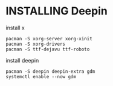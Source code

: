 # INSTALLING Deepin

install x

	pacman -S xorg-server xorg-xinit
	pacman -S xorg-drivers
	pacman -S ttf-dejavu ttf-roboto


install deepin
	
    pacman -S deepin deepin-extra gdm
	systemctl enable --now gdm